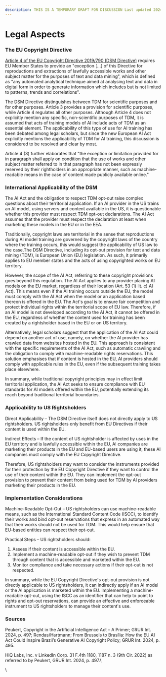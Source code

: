 ```yaml
---
description: THIS IS A TEMPORARY DRAFT FOR DISCUSSION Last updated 2024-06-17
---
```


# Legal Aspects

### The EU Copyright Directive

[Article 4 of the EU Copyright Directive 2019/790 (DSM Directive)](https://eur-lex.europa.eu/legal-content/EN/TXT/?uri=CELEX:32019L0790) requires EU Member States to provide an "exception \[...] of this Directive for reproductions and extractions of lawfully accessible works and other subject matter for the purposes of text and data mining", which is defined as "any automated analytical technique aimed at analysing text and data in digital form in order to generate information which includes but is not limited to patterns, trends and correlations".

The DSM Directive distinguishes between TDM for scientific purposes and for other purposes. Article 3 provides a provision for scientific purposes, while Article 4 regulates all other purposes. Although Article 4 does not explicitly mention any specific, non-scientific purposes of TDM, it is assumed that acts of training models of AI include acts of TDM as an essential element. The applicability of this type of use for AI training has been debated among legal scholars, but since the new European AI Act explicitly mentions the applicability of TDM for AI training, this discussion is considered to be resolved and clear by most.

Article 4 (3) further elaborates that "the exception or limitation provided for in paragraph shall apply on condition that the use of works and other subject matter referred to in that paragraph has not been expressly reserved by their rightholders in an appropriate manner, such as machine-readable means in the case of content made publicly available online."&#x20;

### International Applicability of the DSM

The AI Act and the obligation to respect TDM opt-out raise complex questions about their territorial application. If an AI provider in the US trains an AI model, using servers and content available in the US, it is questionable whether this provider must respect TDM opt-out declarations. The AI Act assumes that the provider must respect the declaration at least when marketing these models in the EU or in the EEA.

Traditionally, copyright laws are territorial in the sense that reproductions during AI model training are governed by the copyright laws of the country where the training occurs, this would suggest the applicability of US law to the case.The DSM Directive, including its opt-out provision for text and data mining (TDM), is European Union (EU) legislation. As such, it primarily applies to EU member states and the acts of using copyrighted works on EU territory.&#x20;

However, the scope of the AI Act, referring to these copyright provisions goes beyond this regulation. The AI Act applies to any provider placing AI models on the EU market, regardless of their location (Art. 53 (1) lit. c) AI Act). This means even if the AI training occurs outside the EU, the model must comply with the AI Act when the model or an application based thereon is offered in the EU. The Act's goal is to ensure fair competition and protect individual rights within the territorial scope of EU law. Therefore, if an AI model is not developed according to the AI Act, it cannot be offered in the EU, regardless of whether the content used for training has been created by a rightsholder based in the EU or on US territory.

Alternatively, legal scholars suggest that the application of the AI Act could depend on another act of use, namely, on whether the AI provider has crawled data from websites hosted in the EU. This approach is consistent with the specific requirements of the AI Act, such as automatic crawling and the obligation to comply with machine-readable rights reservations. This solution emphasises that if content is hosted in the EU, AI providers should comply with applicable rules in the EU, even if the subsequent training takes place elsewhere.

In summary, while traditional copyright principles may in effect limit territorial application, the AI Act seeks to ensure compliance with EU standards for AI models offered within the EU, potentially extending its reach beyond traditional territorial boundaries.

### Applicability to US Rightsholders

Direct Applicability – The DSM Directive itself does not directly apply to US rightsholders. US rightsholders only benefit from EU Directives if their content is used within the EU.

Indirect Effects – If the content of US rightsholder is affected by uses in the EU territory and is lawfully accessible within the EU, AI companies are marketing their products in the EU and EU-based users are using it, these AI companies must comply with the EU Copyright Directive.

Therefore, US rightsholders may want to consider the instruments provided for their protection by the EU Copyright Directive if they want to control the use of their content within the EU. They can implement the opt-out provision to prevent their content from being used for TDM by AI providers marketing their products in the EU.

### Implementation Considerations

Machine-Readable Opt-Out – US rightsholders can use machine-readable means, such as the International Standard Content Code (ISCC), to identify their works and bind opt-out reservations that express in an automated way that their works should not be used for TDM. This would help ensure that EU-based entities can respect their opt-out.

Practical Steps – US rightsholders should:

1. Assess if their content is accessible within the EU.
2. Implement a machine-readable opt-out if they wish to prevent TDM through content that is accessible and marketed within the EU.
3. Monitor compliance and take necessary actions if their opt-out is not respected.

In summary, while the EU Copyright Directive's opt-out provision is not directly applicable to US rightsholders, it can indirectly apply if an AI model or the AI application is marketed within the EU. Implementing a machine-readable opt-out, using the ISCC as an identifier that can help to point to rights and opt-out reservations, can provide an effective and enforceable instrument to US rightsholders to manage their content's use.

### Sources

Peukert, Copyright in the Artificial Intelligence Act – A Primer; GRUR Int. 2024, p. 497; Rendas/Hartmann; From Brussels to Brasília: How the EU AI Act Could Inspire Brazil’s Generative AI Copyright Policy; GRUR Int. 2024, p. 495.

HiQ Labs, Inc. v LinkedIn Corp. 31 F.4th 1180, 1187 n. 3 (9th Cir. 2022) as referred to by Peukert, GRUR Int. 2024, p. 497.\


\
